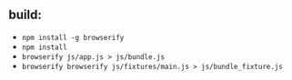 ## build:
* `npm install -g browserify`
* `npm install`
* `browserify js/app.js > js/bundle.js`
* `browserify browserify js/fixtures/main.js > js/bundle_fixture.js`

